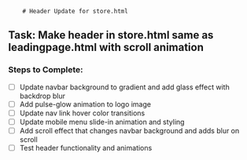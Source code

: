        # Header Update for store.html

## Task: Make header in store.html same as leadingpage.html with scroll animation

### Steps to Complete:
- [ ] Update navbar background to gradient and add glass effect with backdrop blur
- [ ] Add pulse-glow animation to logo image
- [ ] Update nav link hover color transitions
- [ ] Update mobile menu slide-in animation and styling
- [ ] Add scroll effect that changes navbar background and adds blur on scroll
- [ ] Test header functionality and animations
